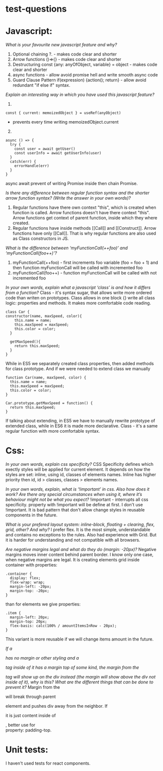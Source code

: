 # test-questions

# Javascript:

*What is your favourite new javascript feature and why?*
1. Optional chaining ?. - makes code clear and shorter
2. Arrow functions ()=>{} - makes code clear and shorter
3. Destructuring const {any: anyOfObject, variable} = object - makes code clear and shorter
4. async functions - allow avoid promise hell and write smooth async code 
5. Guard Clause Pattern if(expression) {action(); return} - allow avoid redundant "if else if" syntax.


*Explain an interesting way in which you have used this javascript feature?*

1. 
```
const { current: memoizedObject } = useRef(anyObject)
``` 
- prevents every time writing memoizedObject.current

2. 
```
async () => {
  try {
    const user = await getUser()
    const userInfo = await getUserInfo(user)
  }
  catch(err) {
    errorHandle(err)
  }
}
```
async await prevent of writing Promise inside then chain Promise.


*Is there any difference between regular function syntax and the shorter arrow function syntax? (Write the answer in your own words)?*
1. Regular functions have there own context "this", which is created when function is called. Arrow functions doesn't have there context "this". Arrow functions get context of parent function, inside which they where created.
2. Regular functions have inside methods [[Call]] and [[Construct]]. Arrow functions have only [[Call]]. That is why regular functions are also used as Class constructors in JS.


*What is the difference between ‘myFunctionCall(++foo)’   and  ‘myFunctionCall(foo++)’?*
1. myFunctionCall(++foo) - first increments foo variable (foo = foo + 1) and then function myFunctionCall will be called with incremented foo
2. myFunctionCall(foo++) - function myFunctionCall will be called with not incremented foo


*In your own words, explain what a javascript ‘class’ is and how it differs from a function?*
Class - it's  syntax sugar, that allows write more ordered code than writen on prototypes.
Class allows in one block {} write all class logic: properties and methods. It makes more comfortable code reading. 
```
class Car {
constructor(name, maxSpeed, color){
    this.name = name;
    this.maxSpeed = maxSpeed;
    this.color = color;
  }
  
  getMaxSpeed(){
    return this.maxSpeed;
  }
}
```
While in ES5 we separately created class properties, then added methods for class prototype. And if we were needed to extend class we manually 
```
function Car(name, maxSpeed, color) {
  this.name = name;
  this.maxSpeed = maxSpeed;
  this.color = color;
}

Car.prototype.getMaxSpeed = function() {
  return this.maxSpeed;
}
```

If talking about extending, in ES5 we have to manually rewrite prototype of extended class, while in ES6 it is made more declarative.
Class - it's a same regular function with more comfortable syntax.

# Css:

*In your own words, explain css specificity?*
CSS Specificity defines which exectly styles will be applied for current element. It depends on how the styles are set: inline, using id, classes of elements names.
Inline has higher priority then id, id > classes, classes > elements names.


*In your own words, explain, what is ‘!important’ in css.  Also how does it work?  Are there any special circumstances when using it, where it’s behaviour might not be what you expect?*
!important - interrupts all css specificity. property with !important will be define at first. I don't use !important. It is bad pattern that don't allow change styles in reusable components in the future.


*What is your prefered layout system: inline-block, floating + clearing, flex, grid, other?  And why?*
I prefer flex. It is the most simple, understandable and contains no exceptions to the rules.
Also had experience with Grid. But it is harder for understanding and not compatible with all browsers.


*Are negative margins legal and what do they do (margin: -20px)?*
Negative margins moves inner content behind parent border. 
I know only one case, when negative margins are legal. It is creating elements grid inside container with properties:
```
.container {
  display: flex;
  flex-wrap: wrap;
  margin-left: -20px;
  margin-top: -20px;
}
```

than for elements we give properties:
```
.item {
  margin-left: 20px;
  margin-top: 20px;
  flex-basis: calc(100% / amountItemsInRow - 20px);
}
```

This variant is more reusable if we will change items amount in the future.


*If a <div/> has no margin or other styling and a <p/> tag inside of it has a margin top of some kind, the margin from the <p/> tag will show up on the div instead (the margin will show above the div not inside of it), why is this?  What are the different things that can be done to prevent it?*
Margin from the <p/> will break through parent <div/> element and pushes div away from the neighbor. If <p/> it is just content inside of <div/>, better use for <div/> property: padding-top.

# Unit tests: 
I haven't used tests for react components.


